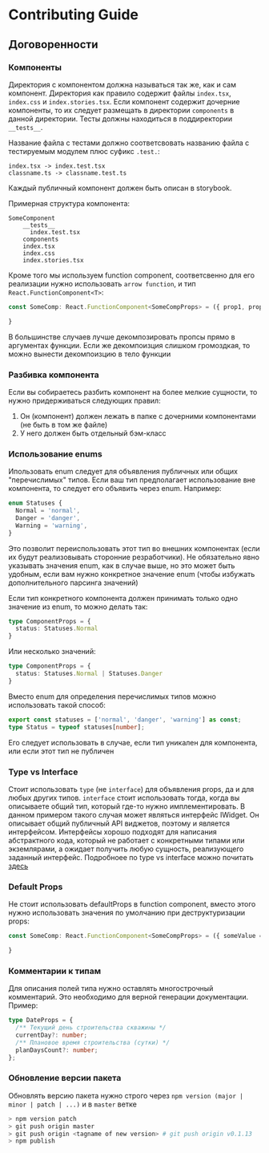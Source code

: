 # Contributing Guide

## Договоренности

### Компоненты
Директория с компонентом должна называться так же, как и сам компонент. Директория как правило содержит файлы `index.tsx`, `index.css` и `index.stories.tsx`. Если компонент содержит дочерние компоненты, то их следует размещать в директории `components` в данной директории. Тесты должны находиться в поддиректории `__tests__`.

Название файла с тестами должно соответсвовать названию файла с тестируемым модулем плюс суфикс `.test.`:

```
index.tsx -> index.test.tsx
classname.ts -> classname.test.ts
```

Каждый публичный компонент должен быть описан в storybook.

Примерная структура компонента:

```
SomeComponent
    __tests__
      index.test.tsx
    components
    index.tsx
    index.css
    index.stories.tsx 
```


Кроме того мы используем function component, соответсвенно для его реализации нужно использовать `arrow function`, и тип `React.FunctionComponent<T>`:

```typescript
const SomeComp: React.FunctionComponent<SomeCompProps> = ({ prop1, prop2 }) => {

}
```

В большинстве случаев лучше декомпозировать пропсы прямо в аргументах функции. Если же декомпоизция слишком громоздкая, то можно вынести декомпоизцию в тело функции

### Разбивка компонента
Если вы собираетесь разбить компонент на более мелкие сущности, то нужно придерживаться следующих правил:
1. Он (компонент) должен лежать в папке с дочерними компонентами (не быть в том же файле)
2. У него должен быть отдельный бэм-класс


### Использование enums
Ипользовать enum следует для объявления публичных или общих "перечислимых" типов. Если ваш тип предполагает использование вне компонента, то следует его объявить через enum. Например:

```typescript
enum Statuses {
  Normal = 'normal',
  Danger = 'danger',
  Warning = 'warning',
}
```

Это позволит переиспользовать этот тип во внешних компонентах (если их будут реализовывать сторонние резработчики). Не обязательно явно указывать значения enum, как в случае выше, но это может быть удобным, если вам нужно конкретное значение enum (чтобы избужать дополнительного парсинга значений)

Если тип конкретного компонента должен принимать только одно значение из enum, то можно делать так:

```typescript
type ComponentProps = {
  status: Statuses.Normal
}
```

Или несколько значений:

```typescript
type ComponentProps = {
  status: Statuses.Normal | Statuses.Danger
}
```

Вместо enum для определения перечислимых типов можно использовать такой способ:

```typescript
export const statuses = ['normal', 'danger', 'warning'] as const;
type Status = typeof statuses[number];
```

Его следует использовать в случае, если тип уникален для компонента, или если этот тип не публичен


### Type vs Interface

Стоит использовать `type` (не `interface`) для объявления props, да и для любых других типов. `interface` стоит использовать тогда, когда вы описываете общий тип, который где-то нужно имплементировать. В данном примером такого случая может являться интерфейс IWidget. Он описывает общий публичный API виджетов, поэтому и является интерфейсом. Интерфейсы хорошо подходят для написания абстрактного кода, который не работает с конкретными типами или экземлярами, а ожидает получить любую сущность, реализующего заданный интерфейс. Подробноее по type vs interface можно почитать [здесь](https://medium.com/@martin_hotell/interface-vs-type-alias-in-typescript-2-7-2a8f1777af4c)

### Default Props
Не стоит использовать defaultProps в function component, вместо этого нужно использовать значения по умолчанию при деструктуризации props:

```typescript
const SomeComp: React.FunctionComponent<SomeCompProps> = ({ someValue = 'defaultValue' }) => {

}
```

### Комментарии к типам
Для описания полей типа нужно оставлять многострочный комментарий. Это необходимо для верной генерации документации. Пример:

```typescript
type DateProps = {
  /** Текущий день строительства скважины */
  currentDay?: number;
  /** Плановое время строительства (сутки) */
  planDaysCount?: number;
};
```

### Обновление версии пакета
Обновлять версию пакета нужно строго через `npm version (major | minor | patch | ...)` и в `master` ветке

```sh
> npm version patch
> git push origin master
> git push origin <tagname of new version> # git push origin v0.1.13
> npm publish
```
